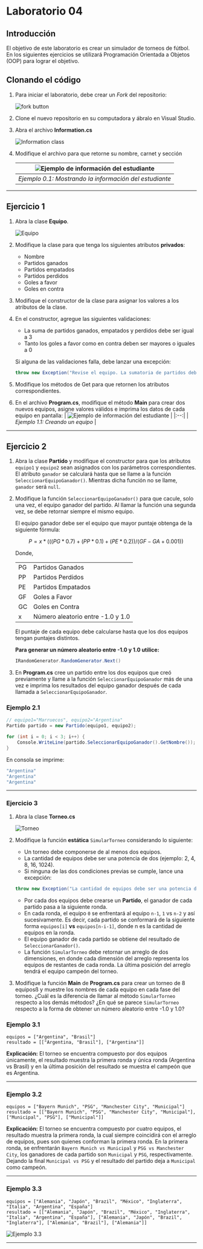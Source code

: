 # Laboratorio 04

## Introducción

El objetivo de este laboratorio es crear un simulador de torneos de fútbol. En los siguientes ejercicios se utilizará Programación Orientada a Objetos (OOP) para lograr el objetivo.

## Clonando el código

1. Para iniciar el laboratorio, debe crear un *Fork* del repositorio:

    ![fork button](images/fork.png)

2. Clone el nuevo repositorio en su computadora y ábralo en Visual Studio.

3. Abra el archivo **Information.cs**

    ![Information class](images/Information.png)

4. Modifique el archivo para que retorne su nombre, carnet y sección

    | ![Ejemplo de información del estudiante](images/NameExample.png) |
    |:--:|
    | *Ejemplo 0.1: Mostrando la información del estudiante* |

___

## Ejercicio 1

1. Abra la clase **Equipo**.

    ![Equipo](images/Equipo.png)

2. Modifique la clase para que tenga los siguientes atributos **privados**:

    - Nombre
    - Partidos ganados
    - Partidos empatados
    - Partidos perdidos
    - Goles a favor
    - Goles en contra

3. Modifique el constructor de la clase para asignar los valores a los atributos de la clase.

4. En el constructor, agregue las siguientes validaciones:

    - La suma de partidos ganados, empatados y perdidos debe ser igual a 3
    - Tanto los goles a favor como en contra deben ser mayores o iguales a 0

    Si alguna de las validaciones falla, debe lanzar una excepción:

    ```c#
    throw new Exception("Revise el equipo. La sumatoria de partidos debe ser igual a 3 y los goles anotados y a favor deben ser mayores o iguales a cero.");
    ```

5. Modifique los métodos de Get para que retornen los atributos correspondientes.

6. En el archivo **Program.cs**, modifique el método **Main** para crear dos nuevos equipos, asigne valores válidos e imprima los datos de cada equipo en pantalla:
    | ![Ejemplo de información del estudiante](images/NewEquipo.png) |
    |:--:|
    | *Ejemplo 1.1: Creando un equipo* |

___

## Ejercicio 2

1. Abra la clase **Partido** y modifique el constructor para que los atributos `equipo1` y `equipo2` sean asignados con los parámetros correspondientes. El atributo `ganador` se calculará hasta que se llame a la función `SeleccionarEquipoGanador()`. Mientras dicha función no se llame, `ganador` será `null`.

2. Modifique la función `SeleccionarEquipoGanador()` para que cacule, solo una vez, el equipo ganador del partido. Al llamar la función una segunda vez, se debe retornar siempre el mismo equipo.

    El equipo ganador debe ser el equipo que mayor puntaje obtenga de la siguiente fórmula:

    ```math
    P = x * (((PG*0.7) + (PP*0.1) + (PE*0.2)) / (GF-GA+0.001))
    ```

    Donde,

    |||
    |--|--|
    |PG|Partidos Ganados|
    |PP|Partidos Perdidos|
    |PE|Partidos Empatados|
    |GF|Goles a Favor|
    |GC|Goles en Contra|
    |x|Número aleatorio entre -1.0 y 1.0|

    El puntaje de cada equipo debe calcularse hasta que los dos equipos tengan puntajes distintos.

    **Para generar un número aleatorio entre -1.0 y 1.0 utilice:**

    ```c#
    IRandomGenerator.RandomGenerator.Next()
    ```

3. En **Program.cs** cree un partido entre los dos equipos que creó previamente y llame a la función `SeleccionarEquipoGanador` más de una vez e imprima los resultados del equipo ganador después de cada llamada a `SeleccionarEquipoGanador`.

### Ejemplo 2.1

```C#
// equipo1="Marruecos", equipo2="Argentina"
Partido partido = new Partido(equipo1, equipo2);

for (int i = 0; i < 3; i++) {
    Console.WriteLine(partido.SeleccionarEquipoGanador().GetNombre());
}
```

En consola se imprime:

```bash
"Argentina"
"Argentina"
"Argentina"
```

___

### Ejercicio 3

1. Abra la clase **Torneo.cs**

    ![Torneo](images/Torneo.png)

2. Modifique la función **estática** `SimularTorneo` considerando lo siguiente:

    - Un torneo debe componerse de al menos dos equipos.
    - La cantidad de equipos debe ser una potencia de dos (ejemplo: 2, 4, 8, 16, 1024).
    - Si ninguna de las dos condiciones previas se cumple, lance una excepción:

    ```c#
    throw new Exception("La cantidad de equipos debe ser una potencia de dos y deben existir al menos dos equipos");
    ```

    - Por cada dos equipos debe crearse un **Partido**, el ganador de cada partido pasa a la siguiente ronda.
    - En cada ronda, el equipo `0` se enfrentará al equipo `n-1`, `1` vs `n-2` y así sucesivamente. Es decir, cada partido se conformará de la siguiente forma `equipos[i]` **vs** `equipos[n-i-1]`, donde n es la cantidad de equipos en la ronda.
    - El equipo ganador de cada partido se obtiene del resultado de `SeleccionarGanador()`.
    - La función `SimularTorneo` debe retornar un arreglo de dos dimensiones, en donde cada dimensión del arreglo representa los equipos de restantes de cada ronda. La última posición del arreglo tendrá el equipo campeón del torneo.

3. Modifique la función **Main** de **Program.cs** para crear un torneo de 8 equiposß y muestre los nombres de cada equipo en cada fase del torneo. ¿Cuál es la diferencia de llamar al método `SimularTorneo` respecto a los demás métodos? ¿En qué se parece `SimularTorneo` respecto a la forma de obtener un número aleatorio entre -1.0 y 1.0?

### Ejemplo 3.1

```none
equipos = ["Argentina", "Brasil"]
resultado = [["Argentina, "Brasil"], ["Argentina"]]
```

**Explicación:** El torneo se encuentra compuesto por dos equipos únicamente, el resultado muestra la primera ronda y única ronda (Argentina vs Brasil) y en la última posición del resultado se muestra el campeón que es Argentina.

___

### Ejemplo 3.2

```none
equipos = ["Bayern Munich", "PSG", "Manchester City", "Municipal"]
resultado = [["Bayern Munich", "PSG", "Manchester City", "Municipal"], ["Municipal", "PSG"], ["Municipal"]]
```

**Explicación:** El torneo se encuentra compuesto por cuatro equipos, el resultado muestra la primera ronda, la cual siempre coincidirá con el arreglo de equipos, pues son quienes conforman la primera ronda. En la primera ronda, se enfrentarán `Bayern Munich vs Municipal` y `PSG vs Manchester City`, los ganadores de cada partido son `Municipal` y `PSG`, respectivamente. Dejando la final `Municipal vs PSG` y el resultado del partido deja a `Municipal` como campeón.

___

### Ejemplo 3.3

```none
equipos = ["Alemania", "Japón", "Brazil", "México", "Inglaterra", "Italia", "Argentina", "España"]
resultado = [["Alemania", "Japón", "Brazil", "México", "Inglaterra", "Italia", "Argentina", "España"], ["Alemania", "Japón", "Brazil", "Inglaterra"], ["Alemania", "Brazil"], ["Alemania"]]
```

![Ejemplo 3.3](images/EjemploTorneo.png)
___
